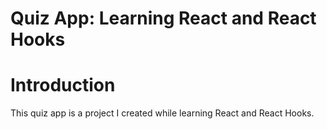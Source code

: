 # Quiz App: Learning React and React Hooks

# Introduction
This quiz app is a project I created while learning React and React Hooks. 